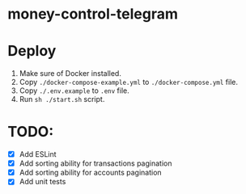 # money-control-telegram

# Deploy

1. Make sure of Docker installed.
2. Copy `./docker-compose-example.yml` to `./docker-compose.yml` file.
3. Copy `./.env.example` to `.env` file.
4. Run `sh ./start.sh` script.

# TODO:

- [x] Add ESLint
- [x] Add sorting ability for transactions pagination
- [x] Add sorting ability for accounts pagination
- [x] Add unit tests